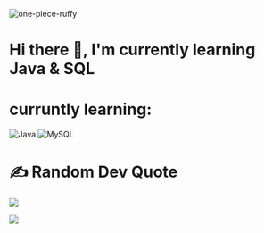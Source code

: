 
![one-piece-ruffy](https://github.com/user-attachments/assets/eae01199-077e-4ea8-87e1-d63ab7b5cd2e)


<h1>Hi there 👋, I'm currently learning Java & SQL</h1>

# curruntly learning:
![Java](https://img.shields.io/badge/java-%23ED8B00.svg?style=for-the-badge&logo=openjdk&logoColor=white) ![MySQL](https://img.shields.io/badge/mysql-4479A1.svg?style=for-the-badge&logo=mysql&logoColor=white)
#
# ✍️ Random Dev Quote
![](https://quotes-github-readme.vercel.app/api?type=horizontal&theme=radical)


[![](https://visitcount.itsvg.in/api?id=zukunftsdeveloper&icon=0&color=0)](https://visitcount.itsvg.in)

<!-- Proudly created with GPRM ( https://gprm.itsvg.in ) -->
